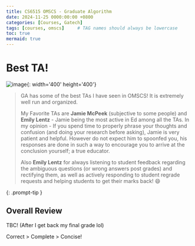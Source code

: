 ```yaml
---
title: CS6515 OMSCS - Graduate Algorithm
date: 2024-11-25 0000:00:00 +0800
categories: [Courses, Gatech]
tags: [courses, omscs]     # TAG names should always be lowercase
toc: true
mermaid: true
---
```


# Best TA!

![image](../../../assets/posts/gatech/ga/jamie-bird.png){: width='400' height='400'}

> GA has some of the best TAs I have seen in OMSCS! It is extremely well run and organized.
> 
> My Favorite TAs are **Jamie McPeek** (subjective to some people) and **Emily Lentz** - Jamie being the most active in Ed among all the TAs. In my opinion - If you spend time to properly phrase your thoughts and confusion (and doing your research before asking), Jamie is very patient and helpful. However do not expect him to spoonfed you, his responses are done in such a way to encourage you to arrive at the conclusion yourself; a true educator.
>
> Also **Emily Lentz** for always listening to student feedback regarding the ambiguous questions (or wrong answers post grades) and rectifying them, as well as actively responding to student regrade requests and helping students to get their marks back! :smile: 
> 
{: .prompt-tip }

## Overall Review 

TBC! (After I get back my final grade lol)

Correct > Complete > Concise!